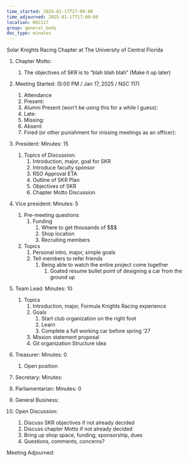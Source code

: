 ```yaml
---
time_started: 2025-01-17T17:00:00
time_adjourned: 2025-01-17T17:00:00
location: NSC117
group: general_body
doc_type: minutes
---
```

Solar Knights Racing Chapter at The University of Central Florida

1. Chapter Motto:
	1. The objectives of SKR is to “blah blah blah” (Make it up later)

2. Meeting Started: (5:00 PM / Jan 17, 2025 / NSC 117)
	1. Attendance
	2. Present:
	3. Alumni Present (won't be using this for a while I guess):
	4. Late:
	5. Missing:
	6. Absent:
	7. Fined (or other punishment for missing meetings as an officer):
    
4. President: Minutes: 15
	1. Topics of Discussion:
		1. Introduction, major, goal for SKR
		2. Introduce faculty sponsor
		3. RSO Approval ETA
		4. Outline of SKR Plan
		5. Objectives of SKR
		6. Chapter Motto Discussion  

6. Vice president: Minutes: 5
	1. Pre-meeting questions
		1. Funding
			1. Where to get thousands of \$\$\$
			2. Shop location
			3. Recruiting members
	2. Topics
		1. Personal intro, major, simple goals
		2. Tell members to refer friends
			1. Being able to watch the entire project come together
				1. Goated resume bullet point of designing a car from the ground up
				   
7. Team Lead: Minutes: 10
	1. Topics
		1. Introduction, major, Formula Knights Racing experience 
		2. Goals
			1. Start club organization on the right foot
			2. Learn
			3. Complete a full working car before spring ‘27
		3. Mission statement proposal
		4. Git organization Structure idea

8. Treasurer: Minutes: 0
	1. Open position 

9. Secretary: Minutes:

10. Parliamentarian: Minutes: 0  


11. General Business:

12. Open Discussion:
	1. Discuss SKR objectives if not already decided
	2. Discuss chapter Motto if not already decided
	3. Bring up shop space, funding, sponsorship, dues
	4. Questions, comments, concerns?

Meeting Adjourned: